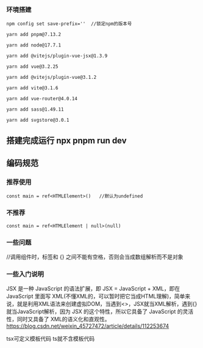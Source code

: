 ### 环境搭建
```
npm config set save-prefix=''  //锁定npm的版本号

yarn add pnpm@7.13.2    

yarn add node@17.7.1

yarn add @vitejs/plugin-vue-jsx@1.3.9   

yarn add vue@3.2.25

yarn add @vitejs/plugin-vue@3.1.2

yarn add vite@3.1.6

yarn add vue-router@4.0.14

yarn add sass@1.49.11

yarn add svgstore@3.0.1
```

## 搭建完成运行 npx pnpm run dev






## 编码规范

### 推荐使用
```
const main = ref<HTMLElement>()   //默认为undefined
```
### 不推荐
```
const main = ref<HTMLElement | null>(null) 
```
### 一些问题
//调用组件时，标签和 {} 之间不能有空格，否则会当成数组解析而不是对象
















### 一些入门说明

JSX 是一种 JavaScript 的语法扩展，即 JSX = JavaScript + XML，即在 JavaScript 里面写 XML(不懂XML的，可以暂时把它当成HTML理解)，简单来说，就是利用XML语法来创建虚拟DOM，当遇到<>，JSX就当XML解析，遇到{}就当JavaScript解析，因为 JSX 的这个特性，所以它具备了 JavaScript 的灵活性，同时又具备了 XML的语义化和直观性。
https://blog.csdn.net/weixin_45727472/article/details/112253674



tsx可定义模板代码 ts就不含模板代码

